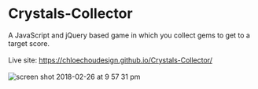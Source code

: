 # Crystals-Collector
A JavaScript and jQuery based game in which you collect gems to get to a target score.
<br />
<br />
Live site: https://chloechoudesign.github.io/Crystals-Collector/
<br />
<br />
![screen shot 2018-02-26 at 9 57 31 pm](https://user-images.githubusercontent.com/28972721/36713100-bbd3aa26-1b40-11e8-81d5-b374d5adb98a.jpg)

